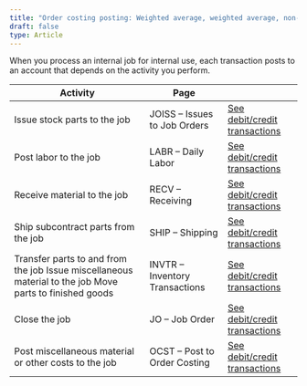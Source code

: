 ```yaml
---
title: "Order costing posting: Weighted average, weighted average, non-component or Internal job for internal use"
draft: false
type: Article
---
```


When you process an internal job for internal use, each transaction posts to an account that depends on the activity you perform.

| Activity                                                                                                | Page                           |                                                                                                                        |
|---------------------------------------------------------------------------------------------------------|--------------------------------|------------------------------------------------------------------------------------------------------------------------|
| Issue stock parts to the job                                                                            | JOISS – Issues to Job Orders   | [See debit/credit transactions](joiss-weighted-average-weighted-average-non-component-internal-job-for-internal-use.md) |
| Post labor to the job                                                                                   | LABR – Daily Labor             | [See debit/credit transactions](labr-weighted-average-weighted-average-non-component-internal-job-for-internal-use.md)  |
| Receive material to the job                                                                             | RECV – Receiving               | [See debit/credit transactions](recv-weighted-average-weighted-average-non-component-internal-job-for-internal-use.md)  |
| Ship subcontract parts from the job                                                                     | SHIP – Shipping                | [See debit/credit transactions](ship-weighted-average-weighted-average-non-component-internal-job-for-internal-use.md)  |
| Transfer parts to and from the job Issue miscellaneous material to the job Move parts to finished goods | INVTR – Inventory Transactions | [See debit/credit transactions](invtr-weighted-average-weighted-average-non-component-internal-job-for-internal-use.md) |
| Close the job                                                                                           | JO – Job Order                 | [See debit/credit transactions](jocs-weighted-average-weighted-average-non-component-internal-job-for-internal-use.md)  |
| Post miscellaneous material or  other costs to the job                                                  | OCST – Post to Order Costing   | [See debit/credit transactions](ocst-weighted-average-weighted-average-non-component-internal-job-for-internal-use.md)  |